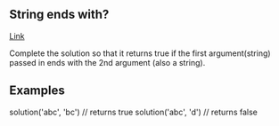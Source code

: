 ## String ends with?

[Link](https://www.codewars.com/kata/51f2d1cafc9c0f745c00037d/rust)

Complete the solution so that it returns true if the first argument(string) passed in ends with the 2nd argument (also a string).

## Examples

solution('abc', 'bc') // returns true
solution('abc', 'd') // returns false
